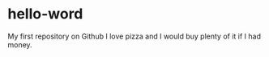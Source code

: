 # hello-word
My first repository on Github
I love pizza and I would buy plenty of it if I had money.
